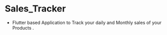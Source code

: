 # Sales_Tracker
- Flutter based Application to Track your daily and Monthly sales of your Products .
